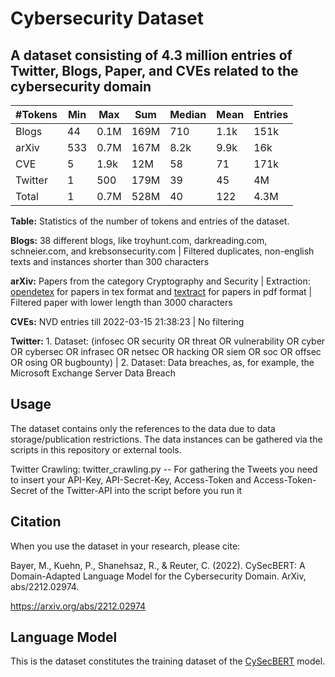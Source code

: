# Cybersecurity Dataset
A dataset consisting of 4.3 million entries of Twitter, Blogs, Paper, and CVEs related to the cybersecurity domain 
---

| #Tokens | Min | Max | Sum | Median | Mean | Entries |
| --- | --- | --- | --- | --- | --- | --- |
| Blogs | 44 | 0.1M | 169M | 710 | 1.1k | 151k |
| arXiv | 533 | 0.7M | 167M | 8.2k | 9.9k | 16k |
| CVE | 5 | 1.9k | 12M | 58 | 71 | 171k |
| Twitter | 1 | 500 | 179M | 39 | 45 | 4M |
| Total | 1 | 0.7M | 528M | 40 | 122 | 4.3M |

**Table:** Statistics of the number of tokens and entries of the dataset.

**Blogs:** 38 different blogs, like troyhunt.com, darkreading.com, schneier.com, and krebsonsecurity.com | Filtered duplicates, non-english texts and instances shorter than 300 characters

**arXiv:** Papers from the category Cryptography and Security | Extraction: [opendetex](https://github.com/pkubowicz/opendetex) for papers in tex format and [textract](https://textract.readthedocs.io/en/stable/) for papers in pdf format | Filtered paper with lower length than 3000 characters

**CVEs:** NVD entries till 2022-03-15 21:38:23 | No filtering

**Twitter:** 1. Dataset: (infosec OR security OR threat OR vulnerability OR cyber OR cybersec OR infrasec OR netsec OR hacking OR siem OR soc OR offsec OR osing OR bugbounty) | 2. Dataset: Data breaches, as, for example, the Microsoft Exchange Server Data Breach

Usage
---
The dataset contains only the references to the data due to data storage/publication restrictions. The data instances can be gathered via the scripts in this repository or external tools.

Twitter Crawling: twitter_crawling.py -- For gathering the Tweets you need to insert your API-Key, API-Secret-Key, Access-Token and Access-Token-Secret of the Twitter-API into the script before you run it

Citation
---
When you use the dataset in your research, please cite: 

Bayer, M., Kuehn, P., Shanehsaz, R., & Reuter, C. (2022). CySecBERT: A Domain-Adapted Language Model for the Cybersecurity Domain. ArXiv, abs/2212.02974. 

https://arxiv.org/abs/2212.02974

Language Model
---
This is the dataset constitutes the training dataset of the [CySecBERT](https://huggingface.co/markusbayer/CySecBERT) model.
